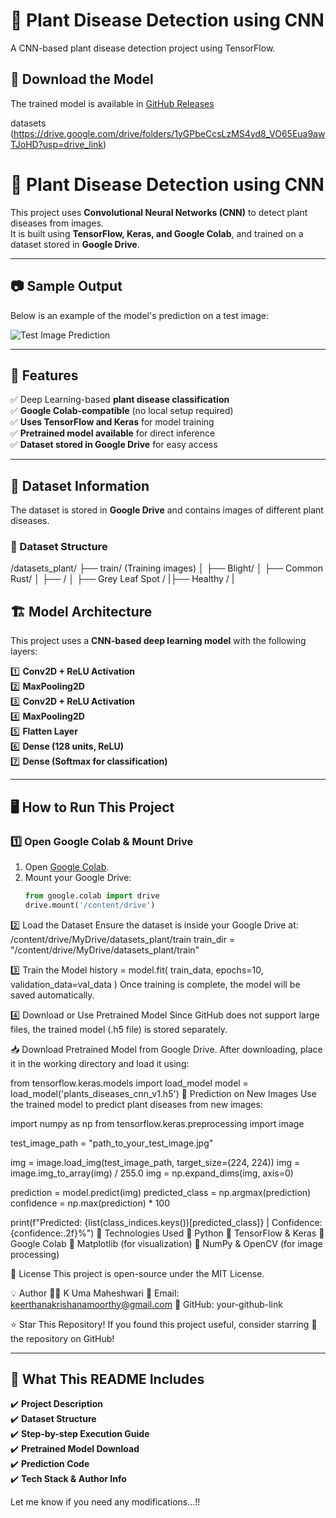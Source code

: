 # 🌱 Plant Disease Detection using CNN 

 A CNN-based plant disease detection project using TensorFlow.

 ## 🔗 Download the Model
The trained model is available in [GitHub Releases](https://drive.google.com/file/d/1rAlAPDuYQaJY5LhiR4Rk2vaxReY-Zx3W/view?usp=drive_link)

datasets (https://drive.google.com/drive/folders/1yGPbeCcsLzMS4yd8_VO65Eua9awTJoHD?usp=drive_link)


# 🌱 Plant Disease Detection using CNN  

This project uses **Convolutional Neural Networks (CNN)** to detect plant diseases from images.  
It is built using **TensorFlow, Keras, and Google Colab**, and trained on a dataset stored in **Google Drive**.

---

## 📷 Sample Output  
Below is an example of the model's prediction on a test image:  

![Test Image Prediction](https://drive.google.com/file/d/1SitU8Q0UIMcdamvECQ00LAevLLzpnuyr/view?usp=drive_link)  

---

## 🚀 Features
✅ Deep Learning-based **plant disease classification**  
✅ **Google Colab-compatible** (no local setup required)  
✅ **Uses TensorFlow and Keras** for model training  
✅ **Pretrained model available** for direct inference  
✅ **Dataset stored in Google Drive** for easy access  

---

## 📂 Dataset Information  
The dataset is stored in **Google Drive** and contains images of different plant diseases.  

### **🔹 Dataset Structure**
/datasets_plant/ ├── train/ (Training images) │ ├── Blight/ │ ├── Common Rust/ │ ├── / │ ├── Grey Leaf Spot / |├── Healthy / | 

## 🏗 Model Architecture  
This project uses a **CNN-based deep learning model** with the following layers:

1️⃣ **Conv2D + ReLU Activation**  
2️⃣ **MaxPooling2D**  
3️⃣ **Conv2D + ReLU Activation**  
4️⃣ **MaxPooling2D**  
5️⃣ **Flatten Layer**  
6️⃣ **Dense (128 units, ReLU)**  
7️⃣ **Dense (Softmax for classification)**  

---

## 🖥 How to Run This Project  

### **1️⃣ Open Google Colab & Mount Drive**
1. Open [Google Colab](https://colab.research.google.com/).
2. Mount your Google Drive:
   ```python
   from google.colab import drive
   drive.mount('/content/drive')
   
2️⃣ Load the Dataset
Ensure the dataset is inside your Google Drive at:
/content/drive/MyDrive/datasets_plant/train
train_dir = "/content/drive/MyDrive/datasets_plant/train"

3️⃣ Train the Model
history = model.fit(
    train_data,
    epochs=10,
    validation_data=val_data
)
Once training is complete, the model will be saved automatically.

4️⃣ Download or Use Pretrained Model
Since GitHub does not support large files, the trained model (.h5 file) is stored separately.

📥 Download Pretrained Model from Google Drive.
After downloading, place it in the working directory and load it using:


from tensorflow.keras.models import load_model
model = load_model('plants_diseases_cnn_v1.h5')
🎯 Prediction on New Images
Use the trained model to predict plant diseases from new images:


import numpy as np
from tensorflow.keras.preprocessing import image

test_image_path = "path_to_your_test_image.jpg"

img = image.load_img(test_image_path, target_size=(224, 224))
img = image.img_to_array(img) / 255.0
img = np.expand_dims(img, axis=0)

prediction = model.predict(img)
predicted_class = np.argmax(prediction)
confidence = np.max(prediction) * 100

print(f"Predicted: {list(class_indices.keys())[predicted_class]} | Confidence: {confidence:.2f}%")
📌 Technologies Used
🔹 Python
🔹 TensorFlow & Keras
🔹 Google Colab
🔹 Matplotlib (for visualization)
🔹 NumPy & OpenCV (for image processing)

📜 License
This project is open-source under the MIT License.

💡 Author
👨‍💻 K Uma Maheshwari
📧 Email: keerthanakrishanamoorthy@gmail.com
🔗 GitHub: your-github-link

⭐ Star This Repository!
If you found this project useful, consider starring 🌟 the repository on GitHub!

---

## **🎯 What This README Includes**
✔️ **Project Description**  
✔️ **Dataset Structure**  
✔️ **Step-by-step Execution Guide**  
✔️ **Pretrained Model Download**  
✔️ **Prediction Code**  
✔️ **Tech Stack & Author Info**  

Let me know if you need any modifications...!!




















